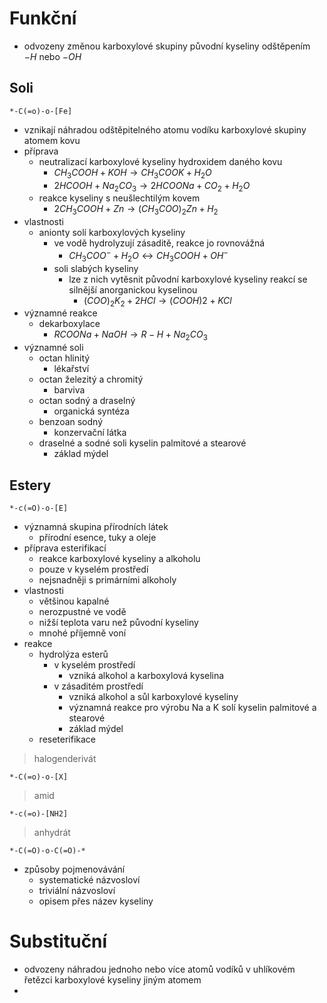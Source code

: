 # Funkční
- odvozeny změnou karboxylové skupiny původní kyseliny odštěpením $-H$ nebo $-OH$
## Soli
```smiles
*-C(=o)-o-[Fe]
```
- vznikají náhradou odštěpitelného atomu vodíku karboxylové skupiny atomem kovu
- příprava
	- neutralizací karboxylové kyseliny hydroxidem daného kovu
		- $CH_{3}COOH + KOH \to CH_{3}COOK + H_{2}O$
		- $2HCOOH + Na_{2}CO_{3} \to 2HCOONa + CO_{2} + H_{2}O$
	- reakce kyseliny s neušlechtilým kovem
		- $2 CH_{3}COOH + Zn \to (CH_{3}COO)_{2}Zn + H_{2}$
- vlastnosti
	- anionty solí karboxylových kyseliny
		- ve vodě hydrolyzují zásaditě, reakce jo rovnovážná
			- $CH_{3}COO^- + H_{2}O \leftrightarrow CH_{3}COOH + OH^-$
		- soli slabých kyseliny
			- lze z nich vytěsnit původní karboxylové kyseliny reakcí se silnější anorganickou kyselinou
				- $(COO)_{2}K_{2} + 2HCl \to (COOH)2 + KCl$
- významné reakce
	- dekarboxylace
		- $RCOONa + NaOH \to R-H + Na_{2}CO_{3}$
- významné soli
	- octan hlinitý
		- lékařství
	- octan železitý a chromitý
		- barviva
	- octan sodný a draselný
		- organická syntéza
	- benzoan sodný
		- konzervační látka
	- draselné a sodné soli kyselin palmitové a stearové
		- základ mýdel
## Estery
```smiles
*-c(=O)-o-[E]
```
- významná skupina přírodních látek
	- přírodní esence, tuky a oleje
- příprava esterifikací
	- reakce karboxylové kyseliny a alkoholu
	- pouze v kyselém prostředí
	- nejsnadněji s primárními alkoholy
- vlastnosti
	- většinou kapalné
	- nerozpustné ve vodě
	- nižší teplota varu než původní kyseliny
	- mnohé příjemně voní
- reakce
	- hydrolýza esterů
		- v kyselém prostředí
			- vzniká alkohol a karboxylová kyselina
		- v zásaditém prostředí
			- vzniká alkohol a sůl karboxylové kyseliny
			- významná reakce pro výrobu Na a K solí kyselin palmitové a stearové
			- základ mýdel
	- reseterifikace
>halogenderivát
```smiles
*-C(=o)-o-[X]
```
>amid
```smiles
*-c(=o)-[NH2]
```
>anhydrát
```smiles
*-C(=O)-o-C(=O)-*
```
- způsoby pojmenovávání
	- systematické názvosloví
	- triviální názvosloví
	- opisem přes název kyseliny
# Substituční
- odvozeny náhradou jednoho nebo více atomů vodíků v uhlíkovém řetězci karboxylové kyseliny jiným atomem
-